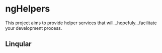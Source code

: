 ngHelpers
=========

This project aims to provide helper services that will...hopefuly...facilitate your development process.

Linqular
--------

